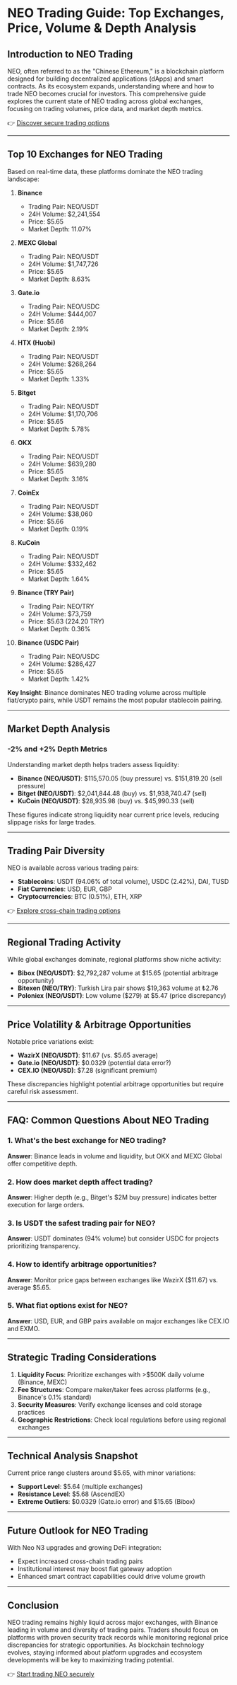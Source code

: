 # NEO Trading Guide: Top Exchanges, Price, Volume & Depth Analysis

## Introduction to NEO Trading

NEO, often referred to as the "Chinese Ethereum," is a blockchain platform designed for building decentralized applications (dApps) and smart contracts. As its ecosystem expands, understanding where and how to trade NEO becomes crucial for investors. This comprehensive guide explores the current state of NEO trading across global exchanges, focusing on trading volumes, price data, and market depth metrics.

👉 [Discover secure trading options](https://bit.ly/okx-bonus)

---

## Top 10 Exchanges for NEO Trading

Based on real-time data, these platforms dominate the NEO trading landscape:

1. **Binance**  
   - Trading Pair: NEO/USDT  
   - 24H Volume: $2,241,554  
   - Price: $5.65  
   - Market Depth: 11.07%  

2. **MEXC Global**  
   - Trading Pair: NEO/USDT  
   - 24H Volume: $1,747,726  
   - Price: $5.65  
   - Market Depth: 8.63%  

3. **Gate.io**  
   - Trading Pair: NEO/USDC  
   - 24H Volume: $444,007  
   - Price: $5.66  
   - Market Depth: 2.19%  

4. **HTX (Huobi)**  
   - Trading Pair: NEO/USDT  
   - 24H Volume: $268,264  
   - Price: $5.65  
   - Market Depth: 1.33%  

5. **Bitget**  
   - Trading Pair: NEO/USDT  
   - 24H Volume: $1,170,706  
   - Price: $5.65  
   - Market Depth: 5.78%  

6. **OKX**  
   - Trading Pair: NEO/USDT  
   - 24H Volume: $639,280  
   - Price: $5.65  
   - Market Depth: 3.16%  

7. **CoinEx**  
   - Trading Pair: NEO/USDT  
   - 24H Volume: $38,060  
   - Price: $5.66  
   - Market Depth: 0.19%  

8. **KuCoin**  
   - Trading Pair: NEO/USDT  
   - 24H Volume: $332,462  
   - Price: $5.65  
   - Market Depth: 1.64%  

9. **Binance (TRY Pair)**  
   - Trading Pair: NEO/TRY  
   - 24H Volume: $73,759  
   - Price: $5.63 (224.20 TRY)  
   - Market Depth: 0.36%  

10. **Binance (USDC Pair)**  
    - Trading Pair: NEO/USDC  
    - 24H Volume: $286,427  
    - Price: $5.65  
    - Market Depth: 1.42%  

**Key Insight**: Binance dominates NEO trading volume across multiple fiat/crypto pairs, while USDT remains the most popular stablecoin pairing.

---

## Market Depth Analysis

### -2% and +2% Depth Metrics
Understanding market depth helps traders assess liquidity:
- **Binance (NEO/USDT)**: $115,570.05 (buy pressure) vs. $151,819.20 (sell pressure)
- **Bitget (NEO/USDT)**: $2,041,844.48 (buy) vs. $1,938,740.47 (sell)
- **KuCoin (NEO/USDT)**: $28,935.98 (buy) vs. $45,990.33 (sell)

These figures indicate strong liquidity near current price levels, reducing slippage risks for large trades.

---

## Trading Pair Diversity

NEO is available across various trading pairs:
- **Stablecoins**: USDT (94.06% of total volume), USDC (2.42%), DAI, TUSD
- **Fiat Currencies**: USD, EUR, GBP
- **Cryptocurrencies**: BTC (0.51%), ETH, XRP

👉 [Explore cross-chain trading options](https://bit.ly/okx-bonus)

---

## Regional Trading Activity

While global exchanges dominate, regional platforms show niche activity:
- **Bibox (NEO/USDT)**: $2,792,287 volume at $15.65 (potential arbitrage opportunity)
- **Bitexen (NEO/TRY)**: Turkish Lira pair shows $19,363 volume at ₺2.76
- **Poloniex (NEO/USDT)**: Low volume ($279) at $5.47 (price discrepancy)

---

## Price Volatility & Arbitrage Opportunities

Notable price variations exist:
- **WazirX (NEO/USDT)**: $11.67 (vs. $5.65 average)  
- **Gate.io (NEO/USDT)**: $0.0329 (potential data error?)  
- **CEX.IO (NEO/USD)**: $7.28 (significant premium)

These discrepancies highlight potential arbitrage opportunities but require careful risk assessment.

---

## FAQ: Common Questions About NEO Trading

### 1. What's the best exchange for NEO trading?
**Answer**: Binance leads in volume and liquidity, but OKX and MEXC Global offer competitive depth.

### 2. How does market depth affect trading?
**Answer**: Higher depth (e.g., Bitget's $2M buy pressure) indicates better execution for large orders.

### 3. Is USDT the safest trading pair for NEO?
**Answer**: USDT dominates (94% volume) but consider USDC for projects prioritizing transparency.

### 4. How to identify arbitrage opportunities?
**Answer**: Monitor price gaps between exchanges like WazirX ($11.67) vs. average $5.65.

### 5. What fiat options exist for NEO?
**Answer**: USD, EUR, and GBP pairs available on major exchanges like CEX.IO and EXMO.

---

## Strategic Trading Considerations

1. **Liquidity Focus**: Prioritize exchanges with >$500K daily volume (Binance, MEXC)
2. **Fee Structures**: Compare maker/taker fees across platforms (e.g., Binance's 0.1% standard)
3. **Security Measures**: Verify exchange licenses and cold storage practices
4. **Geographic Restrictions**: Check local regulations before using regional exchanges

---

## Technical Analysis Snapshot

Current price range clusters around $5.65, with minor variations:
- **Support Level**: $5.64 (multiple exchanges)
- **Resistance Level**: $5.68 (AscendEX)
- **Extreme Outliers**: $0.0329 (Gate.io error) and $15.65 (Bibox)

---

## Future Outlook for NEO Trading

With Neo N3 upgrades and growing DeFi integration:
- Expect increased cross-chain trading pairs
- Institutional interest may boost fiat gateway adoption
- Enhanced smart contract capabilities could drive volume growth

---

## Conclusion

NEO trading remains highly liquid across major exchanges, with Binance leading in volume and diversity of trading pairs. Traders should focus on platforms with proven security track records while monitoring regional price discrepancies for strategic opportunities. As blockchain technology evolves, staying informed about platform upgrades and ecosystem developments will be key to maximizing trading potential.

👉 [Start trading NEO securely](https://bit.ly/okx-bonus)